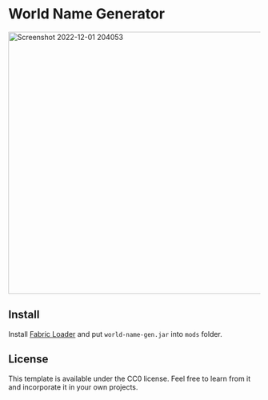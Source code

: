 # World Name Generator


<img width="524" alt="Screenshot 2022-12-01 204053" src="https://user-images.githubusercontent.com/45741898/205202819-3a096764-522d-439e-a354-f4f28249a932.png">

## Install

Install [Fabric Loader](https://fabricmc.net/use/installer/) and put `world-name-gen.jar` into `mods` folder.

## License

This template is available under the CC0 license. Feel free to learn from it and incorporate it in your own projects.
